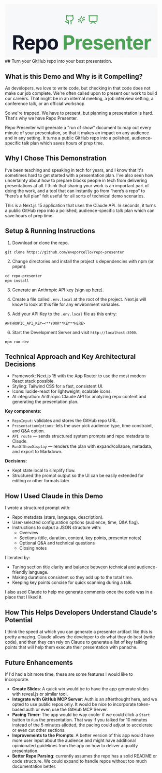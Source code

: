 <img src="./public/repo-presenter.png" alt="Repo Presenter Demo" width="600">
## Turn your GitHub repo into your best presentation.

## What is this Demo and Why is it Compelling?

As developers, we love to write code, but checking in that code does not make our job complete. We're often called upon to present our work to build our careers. That might be in an internal meeting, a job interview setting, a conference talk, or an official workshop. 

So we're trapped. We have to present, but planning a presentation is hard. That's why we have Repo Presenter. 

Repo Presenter will generate a "run of show" document to map out every minute of your presentation, so that it makes an impact on any audience and in any setting. It turns a public GitHub repo into a polished, audience-specific talk plan which saves hours of prep time.

## Why I Chose This Demonstration

I’ve been teaching and speaking in tech for years, and I know that it's sometimes hard to get started with a presentation plan. I've also seen how uncertainty about how to prepare blocks people in tech from delivering presentations at all. I think that sharing your work is an important part of doing the work, and a tool that can instantly go from “here’s a repo” to “here’s a full plan” felt useful for all sorts of technical demo scenarios.

This is a Next.js 15 application that uses the Claude API. In seconds, it turns a public GitHub repo into a polished, audience-specific talk plan which can save hours of prep time.

## Setup & Running Instructions

1. Download or clone the repo.

```
git clone https://github.com/eveporcello/repo-presenter
```

2. Change directories and install the project's dependencies with npm (or pnpm):

```
cd repo-presenter
npm install
```

3. Generate an Anthropic API key (sign up [here](https://www.anthropic.com)).

4. Create a file called `.env.local` at the root of the project. Next.js will know to look at this file for any environment variables.

5. Add your API Key to the `.env.local` file as this entry:

```
ANTHROPIC_API_KEY=<**YOUR**KEY**HERE>
```

6. Start the Development Server and visit `http://localhost:3000`.

```
npm run dev
```

## Technical Approach and Key Architectural Decisions

* Framework: Next.js 15 with the App Router to use the most modern React stack possible.
* Styling: Tailwind CSS for a fast, consistent UI.
* Icons: lucide-react for lightweight, scalable icons.
* AI integration: Anthropic Claude API for analyzing repo content and generating the presentation plan.

**Key components:**

* `RepoInput`: validates and stores the GitHub repo URL.
* `PresentationOptions`: lets the user pick audience type, time constraint, and Q&A option.
* `API route` — sends structured system prompts and repo metadata to Claude.
* `RunOfShowDisplay` — renders the plan with expand/collapse, metadata, and export to Markdown.

**Decisions:**
* Kept state local to simplify flow.
* Structured the prompt output so the UI can be easily extended for editing or other formats later.

## How I Used Claude in this Demo

I wrote a structured prompt with:
* Repo metadata (stars, language, description).
* User-selected configuration options (audience, time, Q&A flag).
* Instructions to output a JSON structure with:
    * Overview
    * Sections (title, duration, content, key points, presenter notes)
    * Optional Q&A and technical questions
    * Closing notes

I iterated by:
* Tuning section title clarity and balance between technical and audience-friendly language.
* Making durations consistent so they add up to the total time.
* Keeping key points concise for quick scanning during a talk.

I also used Claude to help me generate comments once the code was in a place that I liked it.

## How This Helps Developers Understand Claude's Potential

I think the speed at which you can generate a presenter artifact like this is pretty amazing. Claude allows the developer to do what they do best (write code), and then they can rely on Claude to generate a list of key talking points that will help them execute their presentation with panache. 

## Future Enhancements

If I'd had a bit more time, these are some features I would like to incorporate.
* **Create Slides**: A quick win would be to have the app generate slides with reveal.js or similar tool.
* **Integrate with GitHub MCP Server**: Auth is an afterthought here, and we opted to use public repos only. It would be nice to incorporate token-based auth or even use the GitHub MCP Server.
* **Pacing Timer**: The app would be way cooler if we could click a `Start` button to `Run` the presentation. That way if you talked for 10 minutes instead of the 5 minutes allotted, the pacing could adjust to accelerate or even cut other sections.
* **Improvements to the Prompts**: A better version of this app would have more user input about the audience and might have additional opinionated guidelines from the app on how to deliver a quality presentation.
* **Better Repo Parsing:** currently assumes the repo has a solid README or code structure. We could expand to handle repos without too much documentation better.